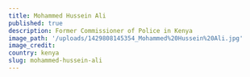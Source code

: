 ```yaml
---
title: Mohammed Hussein Ali
published: true
description: Former Commissioner of Police in Kenya
image_path: '/uploads/1429808145354_Mohammed%20Hussein%20Ali.jpg'
image_credit:
country: kenya
slug: mohammed-hussein-ali
---
```



